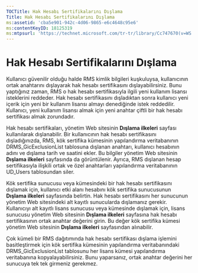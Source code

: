 ```yaml
---
TOCTitle: Hak Hesabı Sertifikalarını Dışlama
Title: Hak Hesabı Sertifikalarını Dışlama
ms:assetid: 'cba5e901-942c-4d06-9865-e6c4648c95e6'
ms:contentKeyID: 18125319
ms:mtpsurl: 'https://technet.microsoft.com/tr-tr/library/Cc747670(v=WS.10)'
---
```


Hak Hesabı Sertifikalarını Dışlama
==================================

Kullanıcı güvenilir olduğu halde RMS kimlik bilgileri kuşkuluysa, kullanıcının ortak anahtarını dışlayarak hak hesabı sertifikasını dışlayabilirsiniz. Bunu yaptığınız zaman, RMS o hak hesabı sertifikasıyla ilgili yeni kullanım lisansı isteklerini reddeder. Hak hesabı sertifikasını dışladıktan sonra kullanıcı yeni içerik için yeni bir kullanım lisansı almayı denediğinde istek reddedilir. Kullanıcı, yeni kullanım lisansı almak için yeni anahtar çiftli bir hak hesabı sertifikası almak zorundadır.

Hak hesabı sertifikaları, yönetim Web sitesinin **Dışlama ilkeleri** sayfası kullanılarak dışlanabilir. Bir kullanıcının hak hesabı sertifikasını dışladığınızda, RMS, kök sertifika kümesinin yapılandırma veritabanının DRMS\_GicExclusionList tablosuna dışlanan anahtarı, kullanıcı hesabının adını ve dışlama tarih ve saatini ekler. Bu bilgiler yönetim Web sitesinin **Dışlama ilkeleri** sayfasında da görüntülenir. Ayrıca, RMS dışlanan hesap sertifikasıyla ilişkili ortak ve özel anahtarları yapılandırma veritabanının UD\_Users tablosundan siler.

Kök sertifika sunucusu veya kümesindeki bir hak hesabı sertifikasını dışlamak için, kullanıcı etki alanı hesabını kök sertifika sunucusunun **Dışlama ilkeleri** sayfasında belirtin. Hak hesabı sertifikasını her sunucunun yönetim Web sitesindeki alt kayıtlı sunucularda dışlamanız gerekir. Kullanıcıyı alt kayıtlı lisans sunucusu veya kümesinde dışlamak için, lisans sunucusu yönetim Web sitesinin **Dışlama ilkeleri** sayfasına hak hesabı sertifikasının ortak anahtar değerini girin. Bu değer kök sertifika kümesi yönetim Web sitesinin **Dışlama ilkeleri** sayfasından alınabilir.

Çok kümeli bir RMS dağıtımında hak hesabı sertifikası dışlama işlemini basitleştirmek için kök sertifika kümesinin yapılandırma veritabanındaki DRMS\_GicExclusionList tablosunu her lisans kümesi yapılandırma veritabanına kopyalayabilirsiniz. Bunu yaparsanız, ortak anahtar değerini her sunucuya tek tek girmeniz gerekmez.
